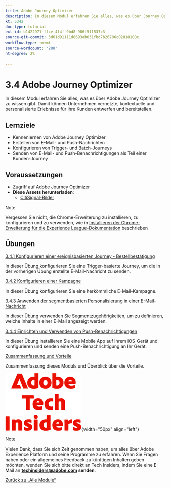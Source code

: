 ```yaml
---
title: Adobe Journey Optimizer
description: In diesem Modul erfahren Sie alles, was es über Journey Optimizer zu wissen gibt. Damit können Unternehmen vernetzte, kontextuelle und personalisierte Erlebnisse für ihre Kunden entwerfen und bereitstellen.
kt: 5342
doc-type: tutorial
exl-id: b1422971-ffce-4f4f-9bd8-986f5f1537c3
source-git-commit: 3d61d91111d8693ab031fbd7b26706c02818108c
workflow-type: tm+mt
source-wordcount: '288'
ht-degree: 2%

---
```


# 3.4 Adobe Journey Optimizer

In diesem Modul erfahren Sie alles, was es über Adobe Journey Optimizer zu wissen gibt. Damit können Unternehmen vernetzte, kontextuelle und personalisierte Erlebnisse für ihre Kunden entwerfen und bereitstellen.

## Lernziele

- Kennenlernen von Adobe Journey Optimizer
- Erstellen von E-Mail- und Push-Nachrichten
- Konfigurieren von Trigger- und Batch-Journeys
- Senden von E-Mail- und Push-Benachrichtigungen als Teil einer Kunden-Journey

## Voraussetzungen

- Zugriff auf Adobe Journey Optimizer
- **Diese Assets herunterladen**:
   - [CitiSignal-Bilder](./../../../../assets/ajo/CitiSignal-images.zip)

>[!NOTE]
>
>Vergessen Sie nicht, die Chrome-Erweiterung zu installieren, zu konfigurieren und zu verwenden, wie in [Installieren der Chrome-Erweiterung für die Experience League-Dokumentation](../../../getting-started/gettingstarted/ex1.md) beschrieben

## Übungen

[3.4.1 Konfigurieren einer ereignisbasierten Journey - Bestellbestätigung](./ex1.md)

In dieser Übung konfigurieren Sie eine Trigger-basierte Journey, um die in der vorherigen Übung erstellte E-Mail-Nachricht zu senden.

[3.4.2 Konfigurieren einer Kampagne](./ex2.md)

In dieser Übung konfigurieren Sie eine herkömmliche E-Mail-Kampagne.

[3.4.3 Anwenden der segmentbasierten Personalisierung in einer E-Mail-Nachricht](./ex3.md)

In dieser Übung verwenden Sie Segmentzugehörigkeiten, um zu definieren, welche Inhalte in einer E-Mail angezeigt werden.

[3.4.4 Einrichten und Verwenden von Push-Benachrichtigungen](./ex4.md)

In dieser Übung installieren Sie eine Mobile App auf Ihrem iOS-Gerät und konfigurieren und senden eine Push-Benachrichtigung an Ihr Gerät.

[Zusammenfassung und Vorteile](./summary.md)

Zusammenfassung dieses Moduls und Überblick über die Vorteile.

![Tech Insiders](./../../../../assets/images/techinsiders.png){width="50px" align="left"}

>[!NOTE]
>
>Vielen Dank, dass Sie sich Zeit genommen haben, um alles über Adobe Experience Platform und seine Programme zu erfahren. Wenn Sie Fragen haben oder ein allgemeines Feedback zu künftigen Inhalten geben möchten, wenden Sie sich bitte direkt an Tech Insiders, indem Sie eine E-Mail an **techinsiders@adobe.com senden**.

[Zurück zu „Alle Module“](./../../../../overview.md)
